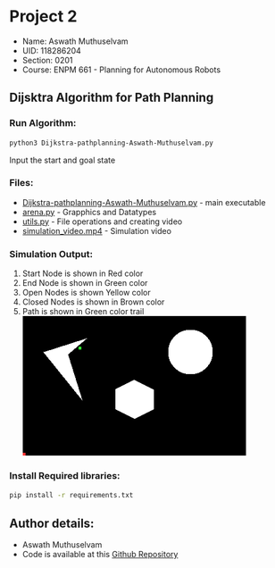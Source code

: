 # Project 2 
- Name: Aswath Muthuselvam
- UID: 118286204
- Section: 0201
- Course: ENPM 661 - Planning for Autonomous Robots

## Dijsktra Algorithm for Path Planning
### Run Algorithm:
```bash
python3 Dijkstra-pathplanning-Aswath-Muthuselvam.py
```
Input the start and goal state
### Files:
- [Dijkstra-pathplanning-Aswath-Muthuselvam.py](Dijkstra-pathplanning-Aswath-Muthuselvam.py) - main executable
- [arena.py](arena.py) - Grapphics and Datatypes
- [utils.py](utils.py) - File operations and creating video
- [simulation_video.mp4](simulation_video.mp4) - Simulation video
### Simulation Output:
1. Start Node is shown in Red color
2. End Node is shown in Green color
3. Open Nodes is shown Yellow color
4. Closed Nodes is shown in Brown color 
5. Path is shown in Green color trail \
 ![Ouptut simulation](simulation_video.gif)

### Install Required libraries:
```bash
pip install -r requirements.txt
```

## Author details:
- Aswath Muthuselvam
- Code is available at this [Github Repository](https://github.com/aswathselvam/ENPM-661/tree/master/Project2)